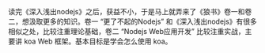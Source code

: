 读完《深入浅出nodejs》之后，获益不小，于是马上就弄来了《狼书》卷一和卷二，想汲取更多的知识。卷一 “更了不起的Nodejs” 和《深入浅出nodejs》有很多相似之处，比较注重理论基础，卷二 “Nodejs Web应用开发” 比较注重实战，主要讲 koa Web 框架。基本目标是学会怎么使用 koa。

